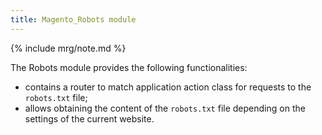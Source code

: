 ```yaml
---
title: Magento_Robots module
---
```


{% include mrg/note.md %}

The Robots module provides the following functionalities: 
* contains a router to match application action class for requests to the `robots.txt` file;
* allows obtaining the content of the `robots.txt` file depending on the settings of the current website.
